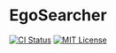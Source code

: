 # EgoSearcher
[![CI Status](https://github.com/ciffelia/EgoSearcher/workflows/CI/badge.svg?branch=master)](https://github.com/ciffelia/EgoSearcher/actions?query=workflow%3ACI+branch%3Amaster)
[![MIT License](https://img.shields.io/badge/license-MIT-brightgreen.svg?style=flat)](LICENSE)
